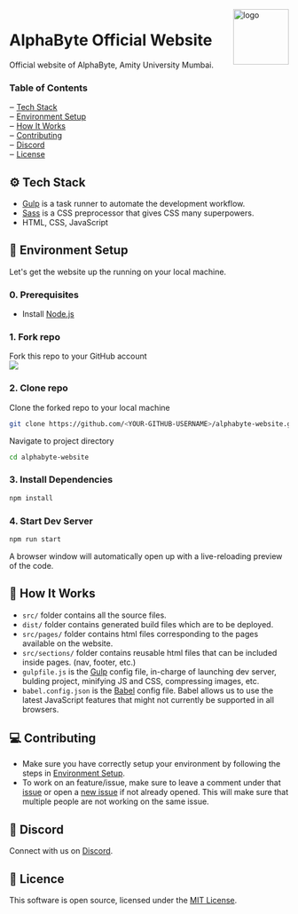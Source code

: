 
<img src="https://raw.githubusercontent.com/AlphaByte-dev/alphabyte-website/main/src/images/AlphaByte_logo-only.png" alt="logo" width="100px" align="right" />

# AlphaByte Official Website
Official website of AlphaByte, Amity University Mumbai.

### Table of Contents

‒ [Tech Stack](#tech-stack)  
‒ [Environment Setup](#environment-setup)  
‒ [How It Works](#how-it-works)  
‒ [Contributing](#contributing)  
‒ [Discord](#discord)  
‒ [License](#license)  

<a id="tech-stack"></a>
## ⚙️ Tech Stack
* [Gulp](http://gulpjs.com) is a task runner to automate the development workflow.
* [Sass](https://sass-lang.com/) is a CSS preprocessor that gives CSS many superpowers.
* HTML, CSS, JavaScript

<a id="environment-setup"></a>
## 🔨 Environment Setup
Let's get the website up the running on your local machine.

### 0. Prerequisites
* Install [Node.js](http://nodejs.org)

### 1. Fork repo
Fork this repo to your GitHub account  
![](https://i.ibb.co/rZSBzQ7/Capture.png)

### 2. Clone repo
Clone the forked repo to your local machine
```bash
git clone https://github.com/<YOUR-GITHUB-USERNAME>/alphabyte-website.git
```
Navigate to project directory
```bash
cd alphabyte-website
```

### 3. Install Dependencies
```bash
npm install
```

### 4. Start Dev Server
```bash
npm run start
```
A browser window will automatically open up with a live-reloading preview of the code.

<a id="how-it-works"></a>
## 🚀 How It Works
* `src/` folder contains all the source files.
* `dist/` folder contains generated build files which are to be deployed.
* `src/pages/` folder contains html files corresponding to the pages available on the website.
* `src/sections/` folder contains reusable html files that can be included inside pages. (nav, footer, etc.)
* `gulpfile.js` is the [Gulp](http://gulpjs.com) config file, in-charge of launching dev server, bulding project, minifying JS and CSS, compressing images, etc.
* `babel.config.json` is the [Babel](http://babeljs.com) config file. Babel allows us to use the latest JavaScript features that might not currently be supported in all browsers.

<a id="contributing"></a>
## 💻 Contributing
* Make sure you have correctly setup your environment by following the steps in [Environment Setup](#environment-setup).
* To work on an feature/issue, make sure to leave a comment under that [issue](https://github.com/AlphaByte-dev/alphabyte-website/issues) or open a [new issue](https://github.com/AlphaByte-dev/alphabyte-website/issues/new) if not already opened. This will make sure that multiple people are not working on the same issue.

<a id="discord"></a>
## 💬 Discord
Connect with us on [Discord](https://discord.gg/rRejGpe).

<a id="license"></a>
## 📜 Licence
This software is open source, licensed under the [MIT License](https://github.com/AlphaByte-dev/alphabyte-website/blob/master/LICENSE).